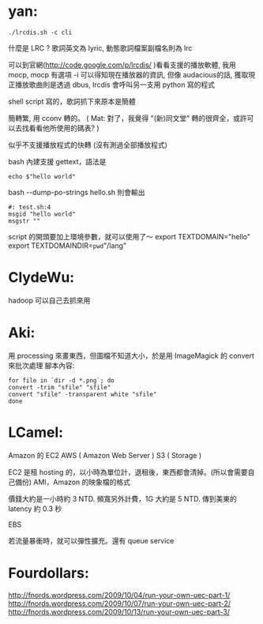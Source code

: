 # yan:



    ./lrcdis.sh -c cli


什麼是 LRC ?  歌詞英文為 lyric, 動態歌詞檔案副檔名則為 lrc

可以到官網(<http://code.google.com/p/lrcdis/>  )看看支援的播放軟體,  我用 mocp, mocp 有選項 -i 可以得知現在播放器的資訊, 但像 audacious的話, 獲取現正播放歌曲則是透過 dbus, lrcdis 會呼叫另一支用 python 寫的程式

shell script 寫的，歌詞抓下來原本是簡體

簡轉繁, 用 cconv 轉的。
( Mat: 對了，我覺得 "(新)同文堂" 轉的很齊全，或許可以去找看看他所使用的碼表? )

似乎不支援播放程式的快轉 (沒有測過全部播放程式)


bash 內建支援 gettext，語法是


    echo $"hello world"


bash --dump-po-strings hello.sh 則會輸出


    #: test.sh:4
    msgid "hello world"
    msgstr ""


script 的開頭要加上環境參數，就可以使用了～
export TEXTDOMAIN="hello"
export TEXTDOMAINDIR=`pwd`"/lang"

# ClydeWu:

hadoop 可以自己去抓來用

# Aki:

用 processing 來畫東西，但圖檔不知道大小，於是用 ImageMagick 的 convert 來批次處理
腳本內容:


    for file in `dir -d *.png`; do
    convert -trim "sfile" "sfile"
    convert "sfile" -transparent white "sfile"
    done


# LCamel:

Amazon 的 EC2
AWS ( Amazon Web Server )
S3 ( Storage )

EC2 是租 hosting 的，以小時為單位計，退租後，東西都會清掉。(所以會需要自己備份)
AMI，Amazon 的映象檔的格式

價錢大約是一小時約 3 NTD.
頻寬另外計費，1G 大約是 5 NTD.
傳到美東的 latency 約 0.3 秒

EBS

若流量暴衝時，就可以彈性擴充。還有 queue service 


# Fourdollars:

<http://fnords.wordpress.com/2009/10/04/run-your-own-uec-part-1/>  
<http://fnords.wordpress.com/2009/10/07/run-your-own-uec-part-2/>  
<http://fnords.wordpress.com/2009/10/13/run-your-own-uec-part-3/>  
